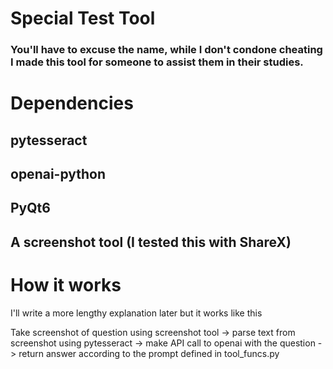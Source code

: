 # Special Test Tool

### You'll have to excuse the name, while I don't condone cheating I made this tool for someone to assist them in their studies.

# Dependencies

## pytesseract
## openai-python 
## PyQt6
## A screenshot tool (I tested this with ShareX)


# How it works

I'll write a more lengthy explanation later but it works like this

Take screenshot of question using screenshot tool -> parse text from screenshot using pytesseract -> make API call to openai with the question -> return answer according to the prompt defined in tool_funcs.py
